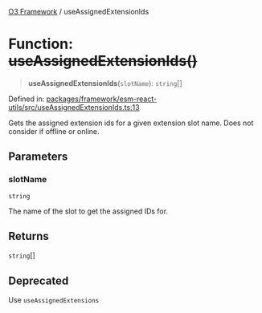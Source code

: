 [O3 Framework](../API.md) / useAssignedExtensionIds

# Function: ~~useAssignedExtensionIds()~~

> **useAssignedExtensionIds**(`slotName`): `string`[]

Defined in: [packages/framework/esm-react-utils/src/useAssignedExtensionIds.ts:13](https://github.com/its-kios09/openmrs-esm-core/blob/main/packages/framework/esm-react-utils/src/useAssignedExtensionIds.ts#L13)

Gets the assigned extension ids for a given extension slot name.
Does not consider if offline or online.

## Parameters

### slotName

`string`

The name of the slot to get the assigned IDs for.

## Returns

`string`[]

## Deprecated

Use `useAssignedExtensions`
